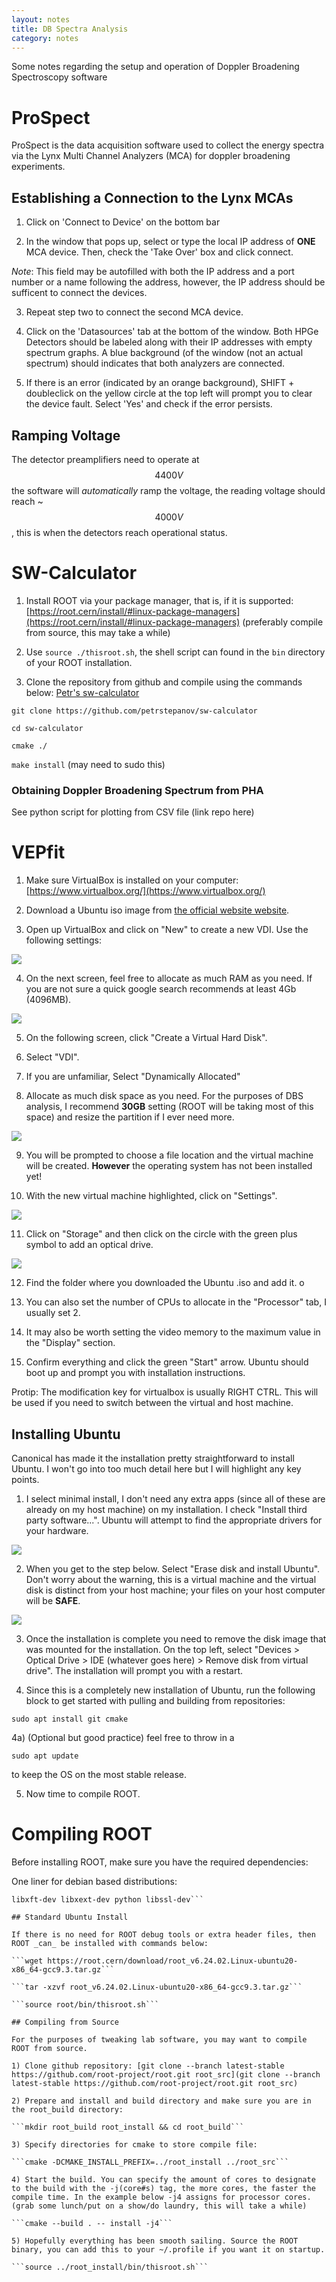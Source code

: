 ```yaml
---
layout: notes
title: DB Spectra Analysis 
category: notes 
---
```


Some notes regarding the setup and operation of Doppler Broadening Spectroscopy software

# ProSpect

ProSpect is the data acquisition software used to collect the energy spectra via the Lynx Multi Channel Analyzers (MCA) for doppler broadening experiments. 

## Establishing a Connection to the Lynx MCAs

1) Click on 'Connect to Device' on the bottom bar

2) In the window that pops up, select or type the local IP address of **ONE** MCA device. Then, check the 'Take Over' box and click connect.  

*Note*: This field may be autofilled with both the IP address and a port number or a name following the address, however, the IP address should be sufficent to connect the devices. 

3) Repeat step two to connect the second MCA device.

4) Click on the 'Datasources' tab at the bottom of the window. Both HPGe Detectors should be labeled along with their IP addresses with empty spectrum graphs. A blue background (of the window (not an actual spectrum) should indicates that both analyzers are connected. 

5) If there is an error (indicated by an orange background), SHIFT + doubleclick on the yellow circle at the top left will prompt you to clear the device fault. Select 'Yes' and check if the error persists.

## Ramping Voltage

The detector preamplifiers need to operate at $$4400 V$$ the software will *automatically* ramp the voltage, the reading voltage should reach ~$$4000 V$$, this is when the detectors reach operational status.


# SW-Calculator
1) Install ROOT via your package manager, that is, if it is supported: [https://root.cern/install/#linux-package-managers](https://root.cern/install/#linux-package-managers) (preferably compile from source, this may take a while)

2) Use ```source ./thisroot.sh```, the shell script can found in the ```bin``` directory of your ROOT installation.

3) Clone the repository from github and compile using the commands below: [Petr's sw-calculator](https://github.com/petrstepanov/sw-calculator)

```git clone https://github.com/petrstepanov/sw-calculator```

```cd sw-calculator```

```cmake ./```

```make install``` (may need to sudo this)

### Obtaining Doppler Broadening Spectrum from PHA 

See python script for plotting from CSV file (link repo here) 

# VEPfit 

1) Make sure VirtualBox is installed on your computer: [https://www.virtualbox.org/](https://www.virtualbox.org/)

2) Download a Ubuntu iso image from [the official website website](https://ubuntu.com/download/desktop/thank-you?version=20.04.3&architecture=amd64). 

3) Open up VirtualBox and click on "New" to create a new VDI. Use the following settings:

<img src="/assets/virtbox1.png" class="center">

4) On the next screen, feel free to allocate as much RAM as you need. If you are not sure a quick google search recommends at least 4Gb (4096MB). 

<img src="/assets/virtboxram.png" class="center">

5) On the following screen, click "Create a Virtual Hard Disk".

6) Select "VDI".

7) If you are unfamiliar, Select "Dynamically Allocated"

8) Allocate as much disk space as you need. For the purposes of DBS analysis, I recommend **30GB** setting (ROOT will be taking most of this space) and resize the partition if I ever need more. 

<img src="/assets/virtboxdrive.png" class="center">

9) You will be prompted to choose a file location and the virtual machine will be created. **However** the operating system has not been installed yet!

10) With the new virtual machine highlighted, click on "Settings".

<img src="/assets/virtboxset.png" class="center">

11) Click on "Storage" and then click on the circle with the green plus symbol to add an optical drive.

<img src="/assets/virtboxstore.png" class="center">

12) Find the folder where you downloaded the Ubuntu .iso and add it. o

13) You can also set the number of CPUs to allocate in the "Processor" tab, I usually set 2. 

14) It may also be worth setting the video memory to the maximum value in the "Display" section.

15) Confirm everything and click the green "Start" arrow. Ubuntu should boot up and prompt you with installation instructions. 

Protip: The modification key for virtualbox is usually RIGHT CTRL. This will be used if you need to switch between the virtual and host machine. 

## Installing Ubuntu

Canonical has made it the installation pretty straightforward to install Ubuntu. I won't go into too much detail here but I will highlight any key points. 

1) I select minimal install, I don't need any extra apps (since all of these are already on my host machine) on my installation. I check "Install third party software...". Ubuntu will attempt to find the appropriate drivers for your hardware. 

<img src="/assets/ubuntuothers.png" class="center">

2) When you get to the step below. Select "Erase disk and install Ubuntu". Don't worry about the warning, this is a virtual machine and the virtual disk is distinct from your host machine; your files on your host computer will be **SAFE**. 

<img src="/assets/ubuntuerase.png" class="center">

3) Once the installation is complete you need to remove the disk image that was mounted for the installation. On the top left, select "Devices > Optical Drive > IDE (whatever goes here) > Remove disk from virtual drive". The installation will prompt you with a restart. 

4) Since this is a completely new installation of Ubuntu, run the following block to get started with pulling and building from repositories:

```sudo apt install git cmake```

4a) (Optional but good practice) feel free to throw in a 

```sudo apt update```

to keep the OS on the most stable release.

5) Now time to compile ROOT. 
 
# Compiling ROOT

Before installing ROOT, make sure you have the required dependencies:

One liner for debian based distributions:

```sudo apt-get install dpkg-dev cmake g++ gcc binutils libx11-dev libxpm-dev \
libxft-dev libxext-dev python libssl-dev```

## Standard Ubuntu Install

If there is no need for ROOT debug tools or extra header files, then ROOT _can_ be installed with commands below:

```wget https://root.cern/download/root_v6.24.02.Linux-ubuntu20-x86_64-gcc9.3.tar.gz```

```tar -xzvf root_v6.24.02.Linux-ubuntu20-x86_64-gcc9.3.tar.gz```

```source root/bin/thisroot.sh```

## Compiling from Source

For the purposes of tweaking lab software, you may want to compile ROOT from source. 

1) Clone github repository: [git clone --branch latest-stable https://github.com/root-project/root.git root_src](git clone --branch latest-stable https://github.com/root-project/root.git root_src)

2) Prepare and install and build directory and make sure you are in the root_build directory: 

```mkdir root_build root_install && cd root_build```

3) Specify directories for cmake to store compile file:

```cmake -DCMAKE_INSTALL_PREFIX=../root_install ../root_src```

4) Start the build. You can specify the amount of cores to designate to the build with the -j(core#s) tag, the more cores, the faster the compile time. In the example below -j4 assigns for processor cores. (grab some lunch/put on a show/do laundry, this will take a while)

```cmake --build . -- install -j4```

5) Hopefully everything has been smooth sailing. Source the ROOT binary, you can add this to your ~/.profile if you want it on startup. 

```source ../root_install/bin/thisroot.sh```

